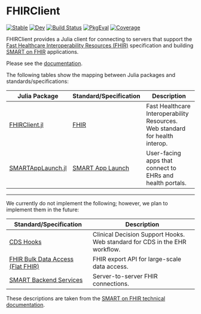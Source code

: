 # FHIRClient

[![Stable][docs-stable-img]][docs-stable-url]
[![Dev][docs-dev-img]][docs-dev-url]
[![Build Status][ci-img]][ci-url]
[![PkgEval][pkgeval-img]][pkgeval-url]
[![Coverage][codecov-img]][codecov-url]

[docs-stable-img]: https://img.shields.io/badge/docs-stable-blue.svg
[docs-stable-url]: https://JuliaHealth.github.io/FHIRClient.jl/stable
[docs-dev-img]: https://img.shields.io/badge/docs-dev-blue.svg
[docs-dev-url]: https://JuliaHealth.github.io/FHIRClient.jl/dev
[ci-img]: https://github.com/JuliaHealth/FHIRClient.jl/workflows/CI/badge.svg
[ci-url]: https://github.com/JuliaHealth/FHIRClient.jl/actions
[pkgeval-img]: https://juliaci.github.io/NanosoldierReports/pkgeval_badges/F/FHIRClient.named.svg
[pkgeval-url]: https://juliaci.github.io/NanosoldierReports/pkgeval_badges/F/FHIRClient.html
[codecov-img]: https://codecov.io/gh/JuliaHealth/FHIRClient.jl/branch/master/graph/badge.svg
[codecov-url]: https://codecov.io/gh/JuliaHealth/FHIRClient.jl

FHIRClient
provides a Julia client for connecting to servers that support the
[Fast Healthcare Interoperability Resources (FHIR)](https://hl7.org/fhir/)
specification and building
[SMART on FHIR](https://docs.smarthealthit.org/)
applications.

Please see the [documentation](https://juliahealth.org/FHIRClient.jl/stable/).

The following tables show the mapping between Julia packages and
standards/specifications:

| Julia Package | Standard/Specification | Description |
| ------------- | ---------------------- | ----------- |
| [FHIRClient.jl](https://github.com/JuliaHealth/FHIRClient.jl) | [FHIR](https://hl7.org/fhir/) | Fast Healthcare Interoperability Resources. Web standard for health interop. |
| [SMARTAppLaunch.jl](https://github.com/JuliaHealth/SMARTAppLaunch.jl) | [SMART App Launch](https://hl7.org/fhir/smart-app-launch/) | User-facing apps that connect to EHRs and health portals. |

---

We currently do not implement the following; however, we plan to implement them
in the future:

| Standard/Specification | Description |
| ---------------------- | ----------- |
| [CDS Hooks](https://cds-hooks.hl7.org/) | Clinical Decision Support Hooks. Web standard for CDS in the EHR workflow. |
| [FHIR Bulk Data Access (Flat FHIR)](https://hl7.org/fhir/uv/bulkdata/) | FHIR export API for large-scale data access. |
| [SMART Backend Services](https://hl7.org/fhir/uv/bulkdata/authorization/) | Server-to-server FHIR connections. |

These descriptions are taken from the
[SMART on FHIR technical documentation](https://docs.smarthealthit.org/).
